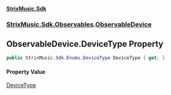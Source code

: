 #### [StrixMusic.Sdk](./index.md 'index')
### [StrixMusic.Sdk.Observables](./StrixMusic-Sdk-Observables.md 'StrixMusic.Sdk.Observables').[ObservableDevice](./StrixMusic-Sdk-Observables-ObservableDevice.md 'StrixMusic.Sdk.Observables.ObservableDevice')
## ObservableDevice.DeviceType Property
```csharp
public StrixMusic.Sdk.Enums.DeviceType DeviceType { get; }
```
#### Property Value
[DeviceType](./StrixMusic-Sdk-Enums-DeviceType.md 'StrixMusic.Sdk.Enums.DeviceType')  
